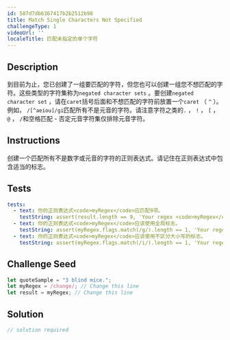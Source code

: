```yaml
---
id: 587d7db6367417b2b2512b98
title: Match Single Characters Not Specified
challengeType: 1
videoUrl: ''
localeTitle: 匹配未指定的单个字符
---
```


## Description
<section id="description">到目前为止，您已创建了一组要匹配的字符，但您也可以创建一组您不想匹配的字符。这些类型的字符集称为<code>negated character sets</code> 。要创建<code>negated character set</code> ，请在<code>caret</code>括号后面和不想匹配的字符前放置一个<code>caret</code> （ <code>^</code> ）。例如， <code>/[^aeiou]/gi</code>匹配所有不是元音的字符。请注意字符之类的<code>.</code> ， <code>!</code> ， <code>[</code> ， <code>@</code> ， <code>/</code>和空格匹配 - 否定元音字符集仅排除元音字符。 </section>

## Instructions
<section id="instructions">创建一个匹配所有不是数字或元音的字符的正则表达式。请记住在正则表达式中包含适当的标志。 </section>

## Tests
<section id='tests'>

```yml
tests:
  - text: 你的正则表达式<code>myRegex</code>应匹配9项。
    testString: assert(result.length == 9, 'Your regex <code>myRegex</code> should match 9 items.');
  - text: 你的正则表达式<code>myRegex</code>应该使用全局标志。
    testString: assert(myRegex.flags.match(/g/).length == 1, 'Your regex <code>myRegex</code> should use the global flag.');
  - text: 你的正则表达式<code>myRegex</code>应该使用不区分大小写的标志。
    testString: assert(myRegex.flags.match(/i/).length == 1, 'Your regex <code>myRegex</code> should use the case insensitive flag.');

```

</section>

## Challenge Seed
<section id='challengeSeed'>

<div id='js-seed'>

```js
let quoteSample = "3 blind mice.";
let myRegex = /change/; // Change this line
let result = myRegex; // Change this line

```

</div>



</section>

## Solution
<section id='solution'>

```js
// solution required
```
</section>
